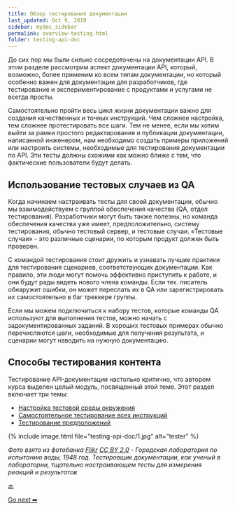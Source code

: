 ```yaml
---
title: Обзор тестирования документации
last_updated: Oct 9, 2019
sidebar: mydoc_sidebar
permalink: overview-testing.html
folder: testing-api-doc
---
```


До сих пор мы были сильно сосредоточены на документации API. В этом разделе рассмотрим аспект документации API, который, возможно, более применим ко всем типам документации, но который особенно важен для документации для разработчиков, где тестирование и экспериментирование с продуктами и услугами не всегда просты.

Самостоятельно пройти весь цикл жизни документации важно для создания качественных и точных инструкций. Чем сложнее настройка, тем сложнее протестировать все шаги. Тем не менее, если мы хотим выйти за рамки простого редактирования и публикации документации, написанной инженером, нам необходимо создать примеры приложений или настроить системы, необходимые для тестирования документации по API. Эти тесты должны схожими как можно ближе с тем, что фактические пользователи будут делать.

<a name="leverage"></a>
## Использование тестовых случаев из QA

Когда начинаем настраивать тесты для своей документации, обычно мы взаимодействуем с группой обеспечения качества (QA, отдел тестирования). Разработчики  могут быть также полезны, но команда обеспечения качества уже имеет, предположительно, систему тестирования, обычно тестовый сервер, и тестовые случаи. «Тестовые случаи» - это различные сценарии, по которым продукт должен быть проверен.

С командой тестирования стоит дружить и узнавать лучшие практики для тестирования сценариев, соответствующих документации. Как правило, эти люди могут помочь эффективно приступить к работе, и они будут рады видеть нового члена команды. Если тех. писатель обнаружит ошибки, он может переслать их в QA или зарегистрировать их самостоятельно в баг треккере группы.

Если мы можем подключиться к набору тестов, которые команды QA используют для выполнения тестов, можно начать с задокументированных заданий. В хороших тестовых примерах обычно перечисляются шаги, необходимые для получения результата, и сценарии могут наводить на нужную документацию.

<a name="testWays"></a>
## Способы тестирования контента

Тестирование API-документации настолько критично, что автором курса выделен целый модуль, посвященный этой теме. Этот раздел включает три темы:

- [Настройка тестовой среды окружения](set-up-test-environment.html)
- [Самостоятельное тестирование всех инструкций](test-instructions-yourself.html)
- [Тестирование предположений](test-assumptions.html)

{% include image.html file="testing-api-doc/1.jpg" alt="tester" %}

*Фото взято из фотобанка [Flikr](https://www.flickr.com/photos/seattlemunicipalarchives/3739366791/) [CC BY 2.0](https://creativecommons.org/licenses/by/2.0/legalcode) - Городская лаборатория по испытанию воды, 1948 год. Тестировщик документации, как ученый в лаборатории, тщательно настраивающем тесты для измерения реакций и результатов*

[🔙](about-fifth-module.html)

[Go next ➡](set-up-test-environment.html)
